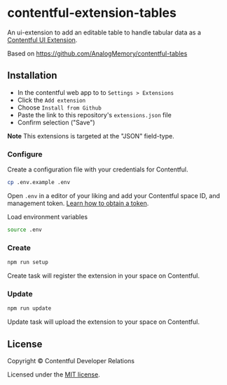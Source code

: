# contentful-extension-tables
An ui-extension to add an editable table to handle tabular data as a [Contentful UI Extension](https://www.contentful.com/developers/docs/concepts/uiextensions/).

Based on https://github.com/AnalogMemory/contentful-tables

## Installation
* In the contentful web app to to `Settings > Extensions`
* Click the `Add extension`
* Choose `Install from Github`
* Paste the link to this repository's `extensions.json` file
* Confirm selection ("Save")

**Note** This extensions is targeted at the "JSON" field-type.

### Configure
Create a configuration file with your credentials for Contentful.

```sh
cp .env.example .env
```

Open `.env` in a editor of your liking and add your Contentful space ID, and management token. [Learn how to obtain a token](https://www.contentful.com/developers/docs/references/authentication/#getting-an-oauth-token).

Load environment variables

```sh
source .env
```

### Create
```sh
npm run setup
```

Create task will register the extension in your space on Contentful.

### Update
```sh
npm run update
```

Update task will upload the extension to your space on Contentful.

## License
Copyright &copy; Contentful Developer Relations

Licensed under the [MIT license](https://github.com/contentful-labs/ui-editable-table/blob/master/LICENSE).
